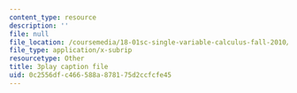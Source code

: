 ```yaml
---
content_type: resource
description: ''
file: null
file_location: /coursemedia/18-01sc-single-variable-calculus-fall-2010/0c2556dfc466588a878175d2ccfcfe45_-MI0b4h3rS0.vtt
file_type: application/x-subrip
resourcetype: Other
title: 3play caption file
uid: 0c2556df-c466-588a-8781-75d2ccfcfe45
---
```

